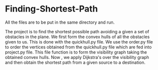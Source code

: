 # Finding-Shortest-Path
All the files are to be put in the same directory and run.

The project is to find the shortest possible path avoiding a given a set of obstacles in the plane. We first form the convex hulls of all the obstacles given to us. This is done with the quickhull.py file. We use the order.py file to order the vertices obtained from the quickhull.py file which are fed into project.py file. This file function is to form the visibility graph taking the obtained convex hulls. Now , we apply Dijkstra's over the visibility graph and then obtain the shortest path from a given source to a destination.
